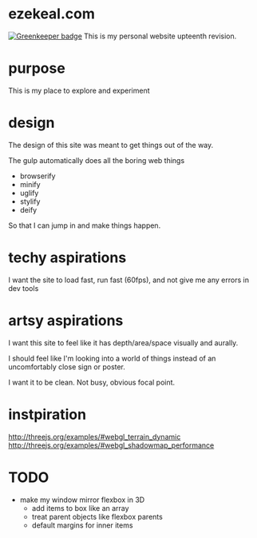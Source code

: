 # ezekeal.com

[![Greenkeeper badge](https://badges.greenkeeper.io/ezekeal/ezekeal.com.svg)](https://greenkeeper.io/)
This is my personal website upteenth revision.

# purpose

This is my place to explore and experiment

# design

The design of this site was meant to get things out of the way.

The gulp automatically does all the boring web things

* browserify
* minify
* uglify
* stylify
* deify

So that I can jump in and make things happen.

# techy aspirations

I want the site to load fast, run fast (60fps), and not give me any errors in dev tools

# artsy aspirations

I want this site to feel like it has depth/area/space visually and aurally.

I should feel like I'm looking into a world of things instead of an uncomfortably close sign or poster.

I want it to be clean. Not busy, obvious focal point.

# instpiration

http://threejs.org/examples/#webgl_terrain_dynamic
http://threejs.org/examples/#webgl_shadowmap_performance

# TODO

* make my window mirror flexbox in 3D
  * add items to box like an array
  * treat parent objects like flexbox parents
  * default margins for inner items